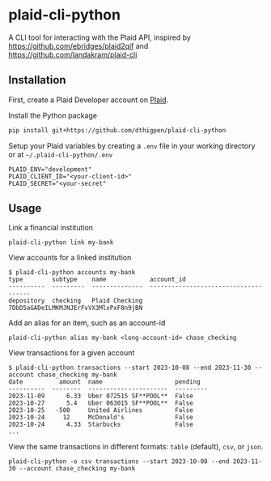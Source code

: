 # plaid-cli-python

A CLI tool for interacting with the Plaid API, inspired by https://github.com/ebridges/plaid2qif and https://github.com/landakram/plaid-cli

## Installation

First, create a Plaid Developer account on [Plaid](https://dashboard.plaid.com/signup/).

Install the Python package

```bash
pip install git+https://github.com/dthigpen/plaid-cli-python
```

Setup your Plaid variables by creating a `.env` file in your working directory or at `~/.plaid-cli-python/.env`

```env
PLAID_ENV="development"
PLAID_CLIENT_ID="<your-client-id>"
PLAID_SECRET="<your-secret"
```

## Usage

Link a financial institution

```
plaid-cli-python link my-bank
```

View accounts for a linked institution

```
$ plaid-cli-python accounts my-bank
type        subtype    name            account_id
----------  ---------  --------------  -------------------------------------
depository  checking   Plaid Checking  7DbD5aGADeILMKMJNJErFvVX3MlxPxF8n9jBN
```

Add an alias for an item, such as an account-id

```
plaid-cli-python alias my-bank <long-account-id> chase_checking
```

View transactions for a given account

```
$ plaid-cli-python transactions --start 2023-10-08 --end 2023-11-30 --account chase_checking my-bank
date          amount  name                    pending
----------  --------  ----------------------  ---------
2023-11-09      6.33  Uber 072515 SF**POOL**  False
2023-10-27      5.4   Uber 063015 SF**POOL**  False
2023-10-25   -500     United Airlines         False
2023-10-24     12     McDonald's              False
2023-10-24      4.33  Starbucks               False
...
```

View the same transactions in different formats: `table` (default), `csv`, or `json`.
```
plaid-cli-python -o csv transactions --start 2023-10-08 --end 2023-11-30 --account chase_checking my-bank
```
